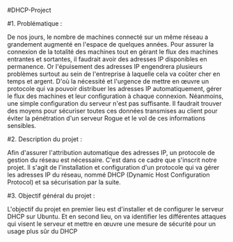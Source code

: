 #DHCP-Project

#1. Problématique :

De nos jours, le nombre de machines connecté sur un même réseau a grandement augmenté en
l'espace de quelques années. Pour assurer la connexion de la totalité des machines tout en gérant
le flux des machines entrantes et sortantes, il faudrait avoir des adresses IP disponibles en
permanence. Or l'épuisement des adresses IP engendrera plusieurs problèmes surtout au sein de
l'entreprise à laquelle cela va coûter cher en temps et argent. D'où la nécessité et l'urgence de
mettre en œuvre un protocole qui va pouvoir distribuer les adresses IP automatiquement, gérer
le flux des machines et leur configuration à chaque connexion. Néanmoins, une simple
configuration du serveur n'est pas suffisante. Il faudrait trouver des moyens pour sécuriser
toutes ces données transmises au client pour éviter la pénétration d'un serveur Rogue et le vol
de ces informations sensibles.

#2. Description du projet :

Afin d'assurer l'attribution automatique des adresses IP, un protocole de gestion du réseau est
nécessaire.
C'est dans ce cadre que s'inscrit notre projet. Il s'agit de l'installation et configuration d'un
protocole qui va gérer les adresses IP du réseau, nommé DHCP (Dynamic Host Configuration
Protocol) et sa sécurisation par la suite.

#3. Objectif général du projet :

L'objectif du projet en premier lieu est d'installer et de configurer le serveur DHCP sur Ubuntu.
Et en second lieu, on va identifier les différentes attaques qui visent le serveur et mettre en
œuvre une mesure de sécurité pour un usage plus sûr du DHCP
